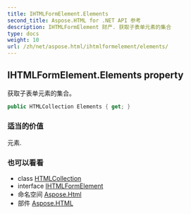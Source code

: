 ```yaml
---
title: IHTMLFormElement.Elements
second_title: Aspose.HTML for .NET API 参考
description: IHTMLFormElement 财产. 获取子表单元素的集合
type: docs
weight: 10
url: /zh/net/aspose.html/ihtmlformelement/elements/
---
```

## IHTMLFormElement.Elements property

获取子表单元素的集合。

```csharp
public HTMLCollection Elements { get; }
```

### 适当的价值

元素.

### 也可以看看

* class [HTMLCollection](../../../aspose.html.collections/htmlcollection/)
* interface [IHTMLFormElement](../)
* 命名空间 [Aspose.Html](../../ihtmlformelement/)
* 部件 [Aspose.HTML](../../../)


